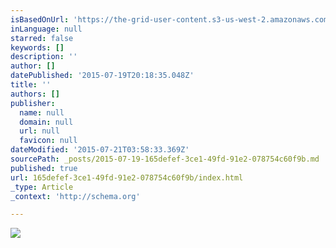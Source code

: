 ```yaml
---
isBasedOnUrl: 'https://the-grid-user-content.s3-us-west-2.amazonaws.com/8e0381d5-b40c-4783-9d58-8688308d3c53.JPG'
inLanguage: null
starred: false
keywords: []
description: ''
author: []
datePublished: '2015-07-19T20:18:35.048Z'
title: ''
authors: []
publisher:
  name: null
  domain: null
  url: null
  favicon: null
dateModified: '2015-07-21T03:58:33.369Z'
sourcePath: _posts/2015-07-19-165defef-3ce1-49fd-91e2-078754c60f9b.md
published: true
url: 165defef-3ce1-49fd-91e2-078754c60f9b/index.html
_type: Article
_context: 'http://schema.org'

---
```

![](https://the-grid-user-content.s3-us-west-2.amazonaws.com/8e0381d5-b40c-4783-9d58-8688308d3c53.JPG)